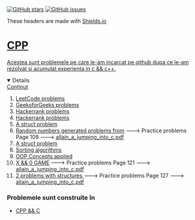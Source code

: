 [![GitHub stars](https://img.shields.io/github/stars/adyoblu/CPP?style=plastic)](https://github.com/adyoblu/CPP/stargazers)
[![GitHub issues](https://img.shields.io/github/issues/adyoblu/CPP?style=plastic)](https://github.com/adyoblu/CPP/issues)
<p>These headers are made with <a href="https://shields.io/">Shields.io</li></p>

# CPP
  Acestea sunt problemele pe care le-am incarcat pe github dupa ce le-am rezolvat si acumulat experienta in c && c++.
  
<!-- TABLE OF CONTENTS -->
<details open="open">
  <summary>Conținut</summary>
  <ol>
    <li> <a href="https://github.com/adyoblu/CPP/tree/master/!LeetCode">LeetCode problems</a></li>
    <li> <a href="https://github.com/adyoblu/CPP/tree/master/GeeksforGeeks">GeeksforGeeks problems</a></li>
    <li> <a href="https://github.com/adyoblu/CPP/tree/master/Hackerrank">Hackerrank problems</a></li>
    <li> <a href="https://github.com/adyoblu/CPP/tree/master/Hackerrank">Hackerrank problems</a></li>
    <li> <a href="https://github.com/adyoblu/CPP/tree/master/Person_Struct_Problem">A struct problem</a></li>
    <li> <a href="https://github.com/adyoblu/CPP/tree/master/Person_Struct_Problem">Random numbers generated problems from</a> ---> Practice problems Page 109 ---> <a href="https://github.com/adyoblu/CPP/raw/master/allain_a_jumping_into_c.pdf">allain_a_jumping_into_c.pdf</a></li>
    <li> <a href="https://github.com/adyoblu/CPP/tree/master/Person_Struct_Problem">A struct problem</a></li>
    <li> <a href="https://github.com/adyoblu/CPP/tree/master/Sortare">Sorting algorithms</a></li>
    <li> <a href="https://github.com/adyoblu/CPP/blob/master/Concepte_OOP.cpp">OOP Concepts applied</a></li>
    <li> <a href="https://github.com/adyoblu/CPP/blob/master/X%26O.cpp">X && 0 GAME</a> ---> Practice problems Page 121 ---> <a href="https://github.com/adyoblu/CPP/raw/master/allain_a_jumping_into_c.pdf">allain_a_jumping_into_c.pdf</a></li>
    <li> <a href="https://github.com/adyoblu/CPP/blob/master/contacts.cpp"> 2 problems with structures </a> ---> Practice problems Page 127 ---> <a href="https://github.com/adyoblu/CPP/raw/master/allain_a_jumping_into_c.pdf">allain_a_jumping_into_c.pdf</a></li>
  </ol>
</details>

### Problemele sunt construite în

* [CPP && C](https://www.cplusplus.com/)

